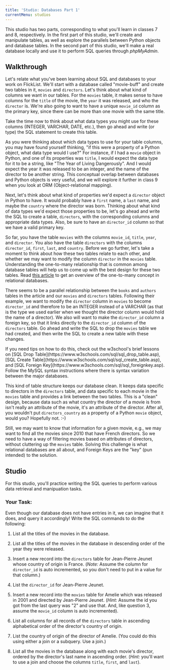 ```yaml
---
title: 'Studio: Databases Part 1'
currentMenu: studios
---
```


This studio has two parts, corresponding to what you'll learn in classes 7 and 8, respectively. In the first part of this studio, we'll create and manipulate tables, as well as explore the parallels between Python objects and database tables. In the second part of this studio, we'll make a real database locally and use it to perform SQL queries through *phpMyAdmin*.

## Walkthrough

Let's relate what you've been learning about SQL and databases to your work on FlickList. We'll start with a database called "movie-buff" and create two tables in it, `movies` and `directors`. Let's think about what kind of columns we want in our tables. For the `movies` table, it makes sense to have columns for the `title` of the movie, the `year` it was released, and who the `director` is. We're also going to want to have a unique `movie_id` column as the primary key, since there can be more than one movie with the same title.

Take the time now to think about what data types you might use for these columns (INTEGER, VARCHAR, DATE, etc.), then go ahead and write (or type) the SQL statement to create this table.

As you were thinking about which data types to use for your table columns, you may have found yourself thinking, "if this were a property of a Python object, what data type would I use?" For instance, if I had a `movie` object in Python, and one of its properties was `title`, I would expect the data type for it to be a string, like "The Year of Living Dangerously". And I would expect the year it was released to be an integer, and the name of the director to be another string. This conceptual overlap between databases and Python objects is very useful, and we will explore it further in class 9 when you look at ORM (Object-relational mapping).

Next, let's think about what kind of properties we'd expect a `director` object in Python to have. It would probably have a `first` name, a `last` name, and maybe the `country` where the director was born. Thinking about what kind of data types we'd expect those properties to be, let's go ahead and write the SQL to create a table, `directors`, with the corresponding columns and appropriate data types. Also, be sure to have an `director_id` column so that we have a valid primary key.

So far, you have the table `movies` with the columns `movie_id`, `title`, `year`, and `director`. You also have the table `directors` with the columns `director_id`, `first`, `last`, and `country`. Before we go further, let's take a moment to think about how these two tables relate to each other, and whether we may want to modify the column `director` in the `movies` table. Understanding the one-to-many relationship that is common among database tables will help us to come up with the best design for these two tables. Read [this article](http://www.databaseprimer.com/pages/relationship_1tox/) to get an overview of the one-to-many concept in relational databases.

There seems to be a parallel relationship between the `books` and `authors` tables in the article and our `movies` and `directors` tables. Following their example, we want to modify the `director` column in `movies` to become `director_id` and therefore to be an INTEGER instead of a VARCHAR (as that is the type we used earlier when we thought the director column would hold the name of a director). We also will want to make the `director_id` column a foreign key, so that it links directly to the `director_id` column of the `directors` table. Go ahead and write the SQL to drop the `movies` table we had created, and then write the SQL to create a new table with these changes. 

<aside class="aside-note" markdown="1">
If you need tips on how to do this, check out the w3school's brief lessons on [SQL Drop Table](https://www.w3schools.com/sql/sql_drop_table.asp), [SQL Create Table](https://www.w3schools.com/sql/sql_create_table.asp), and [SQL Foreign Key](https://www.w3schools.com/sql/sql_foreignkey.asp). Follow the MySQL syntax instructions where there is syntax variation between the major databases.
</aside>

This kind of table structure keeps our database clean. It keeps data specific to directors in the `directors` table, and data specific to each movie in the `movies` table and provides a link between the two tables. This is a "clean" design, because data such as what country the director of a movie is from isn't really an attribute of the movie, it's an attribute of the director. After all, you wouldn't put `directors_country` as a property of a Python `movie` object, would you? Hopefully not. :-) 

Still, we may want to know that information for a given movie, e.g., we may want to find all the movies since 2010 that have French directors. So we need to have a way of filtering movies based on attributes of directors, without cluttering up the `movies` table. Solving this challenge is what relational databases are all about, and Foreign Keys are the "key" (pun intended) to the solution.

## Studio

For this studio, you'll practice writing the SQL queries to perform various data retrieval and manipuation tasks.

### Your Task: 

Even though our database does not have entries in it, we can imagine that it does, and query it accordingly! Write the SQL commands to do the following:

1. List all the titles of the movies in the database.

2. List all the titles of the movies in the database in descending order of the year they were released.

3. Insert a new record into the `directors` table for Jean-Pierre Jeunet whose country of origin is France. (*Note:* Assume the column for `director_id` is auto incremented, so you don't need to put in a value for that column.)

4. List the `director_id` for Jean-Pierre Jeunet.

5. Insert a new record into the `movies` table for Amelie which was released in 2001 and directed by Jean-Pierre Jeunet. (*Hint:* Assume the id you got from the last query was "2" and use that. And, like question 3, assume the `movie_id` column is auto incremented).

6. List all columns for all records of the `directors` table in ascending alphabetical order of the director's country of origin.

7. List the country of origin of the director of Amelie. (You could do this using either a join or a subquery. Use a join.)

8. List all the movies in the database along with each movie's director, ordered by the director's last name in ascending order. (*Hint:* you'll want to use a join and choose the columns `title`, `first`, and `last`).